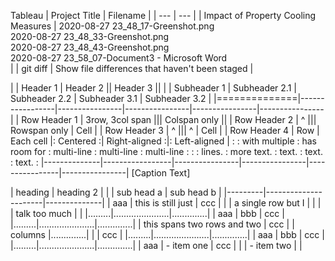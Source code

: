 Tableau
| Project Title | Filename |
| --- | --- |
| Impact of Property Cooling Measures | 2020-08-27 23_48_17-Greenshot.png<br> 2020-08-27 23_48_33-Greenshot.png<br> 2020-08-27 23_48_43-Greenshot.png<br> 2020-08-27 23_58_07-Document3 - Microsoft Word<br>  |
| git diff | Show file differences that haven't been staged |

|              | Header 1        | Header 2                       || Header 3                       ||
|              | Subheader 1     | Subheader 2.1  | Subheader 2.2  | Subheader 3.1  | Subheader 3.2  |
|==============|-----------------|----------------|----------------|----------------|----------------|
| Row Header 1 | 3row, 3col span                                 ||| Colspan only                   ||
| Row Header 2 |       ^                                         ||| Rowspan only   | Cell           |
| Row Header 3 |       ^                                         |||       ^        | Cell           |
| Row Header 4 |  Row            |  Each cell     |:   Centered   :| Right-aligned :|: Left-aligned  |
:              :  with multiple  :  has room for  :   multi-line   :    multi-line  :  multi-line    :
:              :  lines.         :  more text.    :      text.     :         text.  :  text.         :
|--------------|-----------------|----------------|----------------|----------------|----------------|
[Caption Text]

| heading |              heading 2              |
|         |      sub head a      |  sub head b  |
|---------|----------------------|--------------|
| aaa     | this is still just   | ccc          |
|         | a single row but I   |              |
|         | talk too much        |              |
|.........|......................|..............|
| aaa     | bbb                  | ccc          |
|.........|......................|..............|
| this spans two rows and two    | ccc          |
| columns                        |..............|
|                                | ccc          |
|.........|......................|..............|
| aaa     | bbb                  | ccc          |
|.........|......................|..............|
| aaa     | - item one           | ccc          |
|         | - item two           |              |
